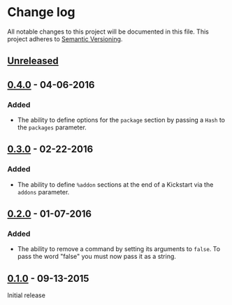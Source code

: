 # Change log
All notable changes to this project will be documented in this file. This project adheres to [Semantic Versioning](http://semver.org/).

## [Unreleased][unreleased]

## [0.4.0] - 04-06-2016
### Added
- The ability to define options for the `package` section by passing a `Hash` to the `packages` parameter.

## [0.3.0] - 02-22-2016
### Added
- The ability to define `%addon` sections at the end of a Kickstart via the `addons` parameter.

## [0.2.0] - 01-07-2016
### Added
- The ability to remove a command by setting its arguments to `false`. To pass the word "false" you must now pass it as a string.

## [0.1.0] - 09-13-2015
Initial release

[unreleased]: https://github.com/danzilio/puppet-kickstart/compare/v0.4.0...HEAD
[0.4.0]: https://github.com/danzilio/puppet-kickstart/compare/v0.3.0...v0.4.0
[0.3.0]: https://github.com/danzilio/puppet-kickstart/compare/v0.2.0...v0.3.0
[0.2.0]: https://github.com/danzilio/puppet-kickstart/compare/v0.1.0...v0.2.0
[0.1.0]: https://github.com/danzilio/puppet-kickstart/tree/v0.1.0
